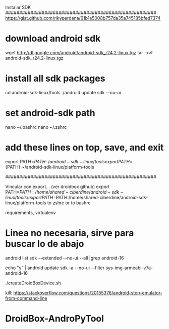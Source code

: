 
Instalar SDK
######################################################
https://gist.github.com/rikyperdana/61b1a5008b757da35a745185bfed7374

# download android sdk
wget http://dl.google.com/android/android-sdk_r24.2-linux.tgz
tar -xvf android-sdk_r24.2-linux.tgz

# install all sdk packages
cd android-sdk-linux/tools
./android update sdk --no-ui


# set android-sdk path
nano ~/.bashrc
nano ~/.zshrc

# add these lines on top, save, and exit
export PATH=${PATH}:~/android-sdk-linux/tools
export PATH=${PATH}:~/android-sdk-linux/platform-tools


######################################################

Vincular con export... (ver droidbox github)
export PATH=$PATH:/home/shared-ciberdine/android-sdk-linux/tools/
export PATH=$PATH:/home/shared-ciberdine/android-sdk-linux/platform-tools
to zshrc or to bashrc

requirements, virtualenv

# Linea no necesaria, sirve para buscar lo de abajo
android list sdk --extended --no-ui --all |grep android-16

echo "y" | android update sdk -a --no-ui --filter sys-img-armeabi-v7a-android-16

./createDroidBoxDevice.sh


kill:
https://stackoverflow.com/questions/20155376/android-stop-emulator-from-command-line
# DroidBox-AndroPyTool
